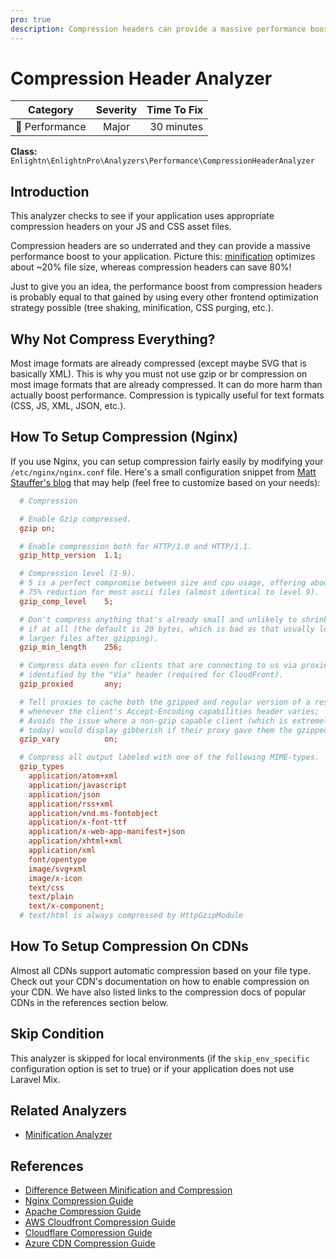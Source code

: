 ```yaml
---
pro: true
description: Compression headers can provide a massive performance boost of upto 80% file size savings! Make sure to set these headers for your JS and CSS asset files.
---
```


# Compression Header Analyzer <Badge text="PRO" type="tip"/>

| Category       | Severity   | Time To Fix  |
| -------------  |:----------:| ------------:|
| :rocket: Performance | Major | 30 minutes  |

**Class:** `Enlightn\EnlightnPro\Analyzers\Performance\CompressionHeaderAnalyzer`

## Introduction

This analyzer checks to see if your application uses appropriate compression headers on your JS and CSS asset files.

Compression headers are so underrated and they can provide a massive performance boost to your application. Picture this: [minification](minification-analyzer.html) optimizes about ~20% file size, whereas compression headers can save 80%!

Just to give you an idea, the performance boost from compression headers is probably equal to that gained by using every other frontend optimization strategy possible (tree shaking, minification, CSS purging, etc.).

## Why Not Compress Everything?

Most image formats are already compressed (except maybe SVG that is basically XML). This is why you must not use gzip or br compression on most image formats that are already compressed. It can do more harm than actually boost performance. Compression is typically useful for text formats (CSS, JS, XML, JSON, etc.).

## How To Setup Compression (Nginx)

If you use Nginx, you can setup compression fairly easily by modifying your `/etc/nginx/nginx.conf` file. Here's a small configuration snippet from [Matt Stauffer's blog](https://mattstauffer.com/blog/enabling-gzip-on-nginx-servers-including-laravel-forge/) that may help (feel free to customize based on your needs):

```ini
  # Compression

  # Enable Gzip compressed.
  gzip on;

  # Enable compression both for HTTP/1.0 and HTTP/1.1.
  gzip_http_version  1.1;

  # Compression level (1-9).
  # 5 is a perfect compromise between size and cpu usage, offering about
  # 75% reduction for most ascii files (almost identical to level 9).
  gzip_comp_level    5;

  # Don't compress anything that's already small and unlikely to shrink much
  # if at all (the default is 20 bytes, which is bad as that usually leads to
  # larger files after gzipping).
  gzip_min_length    256;

  # Compress data even for clients that are connecting to us via proxies,
  # identified by the "Via" header (required for CloudFront).
  gzip_proxied       any;

  # Tell proxies to cache both the gzipped and regular version of a resource
  # whenever the client's Accept-Encoding capabilities header varies;
  # Avoids the issue where a non-gzip capable client (which is extremely rare
  # today) would display gibberish if their proxy gave them the gzipped version.
  gzip_vary          on;

  # Compress all output labeled with one of the following MIME-types.
  gzip_types
    application/atom+xml
    application/javascript
    application/json
    application/rss+xml
    application/vnd.ms-fontobject
    application/x-font-ttf
    application/x-web-app-manifest+json
    application/xhtml+xml
    application/xml
    font/opentype
    image/svg+xml
    image/x-icon
    text/css
    text/plain
    text/x-component;
  # text/html is always compressed by HttpGzipModule
```

## How To Setup Compression On CDNs

Almost all CDNs support automatic compression based on your file type. Check out your CDN's documentation on how to enable compression on your CDN. We have also listed links to the compression docs of popular CDNs in the references section below.

## Skip Condition

This analyzer is skipped for local environments (if the `skip_env_specific` configuration option is set to true) or if your application does not use Laravel Mix.

## Related Analyzers

- [Minification Analyzer](minification-analyzer.html)

## References

- [Difference Between Minification and Compression](https://css-tricks.com/the-difference-between-minification-and-gzipping/)
- [Nginx Compression Guide](https://docs.nginx.com/nginx/admin-guide/web-server/compression/)
- [Apache Compression Guide](https://httpd.apache.org/docs/current/mod/mod_deflate.html#enable)
- [AWS Cloudfront Compression Guide](https://docs.aws.amazon.com/AmazonCloudFront/latest/DeveloperGuide/ServingCompressedFiles.html)
- [Cloudflare Compression Guide](https://support.cloudflare.com/hc/en-us/articles/200168396-What-will-Cloudflare-compress-)
- [Azure CDN Compression Guide](https://docs.microsoft.com/en-us/azure/cdn/cdn-improve-performance)
